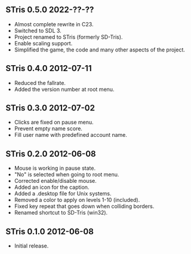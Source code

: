 STris 0.5.0 2022-??-??
----------------------

- Almost complete rewrite in C23.
- Switched to SDL 3.
- Project renamed to STris (formerly SD-Tris).
- Enable scaling support.
- Simplified the game, the code and many other aspects of the project.

STris 0.4.0 2012-07-11
----------------------

- Reduced the fallrate.
- Added the version number at root menu.

STris 0.3.0 2012-07-02
----------------------

- Clicks are fixed on pause menu.
- Prevent empty name score.
- Fill user name with predefined account name.

STris 0.2.0 2012-06-08
----------------------

- Mouse is working in pause state.
- "No" is selected when going to root menu.
- Corrected enable/disable mouse.
- Added an icon for the caption.
- Added a .desktop file for Unix systems.
- Removed a color to apply on levels 1-10 (included).
- Fixed key repeat that goes down when colliding borders.
- Renamed shortcut to SD-Tris (win32).

STris 0.1.0 2012-06-08
----------------------

- Initial release.
